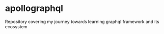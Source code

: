 # apollographql
Repository covering my journey towards learning graphql framework and its ecosystem
